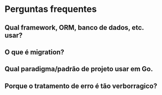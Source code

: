 # Perguntas frequentes

## Qual framework, ORM, banco de dados, etc. usar?

## O que é migration?

## Qual paradigma/padrão de projeto usar em Go.

## Porque o tratamento de erro é tão verborragico?


